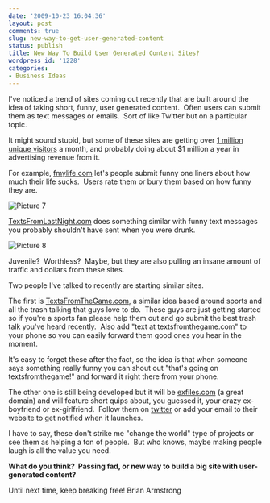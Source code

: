 ```yaml
---
date: '2009-10-23 16:04:36'
layout: post
comments: true
slug: new-way-to-get-user-generated-content
status: publish
title: New Way To Build User Generated Content Sites?
wordpress_id: '1228'
categories:
- Business Ideas
---
```


I've noticed a trend of sites coming out recently that are built around the idea of taking short, funny, user generated content.  Often users can submit them as text messages or emails.  Sort of like Twitter but on a particular topic.

It might sound stupid, but some of these sites are getting over [1 million unique visitors](http://siteanalytics.compete.com/fmylife.com+textsfromlastnight.com/) a month, and probably doing about $1 million a year in advertising revenue from it.

For example, [fmylife.com](http://www.fmylife.com) let's people submit funny one liners about how much their life sucks.  Users rate them or bury them based on how funny they are.

![Picture 7](http://s3.amazonaws.com/oldbloguploads/2009/10/Picture-71.png)

[TextsFromLastNight.com](http://www.textsfromlastnight.com/) does something similar with funny text messages you probably shouldn't have sent when you were drunk.

![Picture 8](http://s3.amazonaws.com/oldbloguploads/2009/10/Picture-8.png)

Juvenile?  Worthless?  Maybe, but they are also pulling an insane amount of traffic and dollars from these sites.

Two people I've talked to recently are starting similar sites.

The first is [TextsFromTheGame.com](http://www.TextsFromTheGame.com), a similar idea based around sports and all the trash talking that guys love to do.  These guys are just getting started so if you're a sports fan please help them out and go submit the best trash talk you've heard recently.  Also add "text at textsfromthegame.com" to your phone so you can easily forward them good ones you hear in the moment.

It's easy to forget these after the fact, so the idea is that when someone says something really funny you can shout out "that's going on textsfromthegame!" and forward it right there from your phone.

The other one is still being developed but it will be [exfiles.com](http://www.exfiles.com) (a great domain) and will feature short quips about, you guessed it, your crazy ex-boyfriend or ex-girlfriend.  Follow them on [twitter](http://twitter.com/exfiles/) or add your email to their website to get notified when it launches.

I have to say, these don't strike me "change the world" type of projects or see them as helping a ton of people.  But who knows, maybe making people laugh is all the value you need.

**What do you think?  Passing fad, or new way to build a big site with user-generated content?**

Until next time, keep breaking free!
Brian Armstrong
